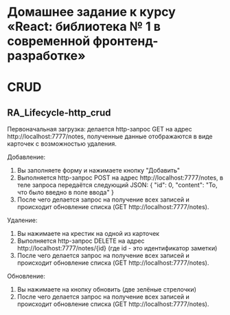 # Домашнее задание к курсу «React: библиотека № 1 в современной фронтенд-разработке»
# CRUD
## RA_Lifecycle-http_crud

Первоначальная загрузка: делается http-запрос GET на адрес http://localhost:7777/notes, полученные данные отображаются в виде карточек с возможностью удаления.

Добавление:

1. Вы заполняете форму и нажимаете кнопку "Добавить"
2. Выполняется http-запрос POST на адрес http://localhost:7777/notes, в теле запроса передаётся следующий JSON:
{
    "id": 0,
    "content": "То, что было введно в поле ввода"
}
3. После чего делается запрос на получение всех записей и происходит обновление списка (GET http://localhost:7777/notes).

Удаление:

1. Вы нажимаете на крестик на одной из карточек
2. Выполняется http-запрос DELETE на адрес http://localhost:7777/notes/{id} (где id - это идентификатор заметки)
3. После чего делается запрос на получение всех записей и происходит обновление списка (GET http://localhost:7777/notes).

Обновление:

1. Вы нажимаете на кнопку обновить (две зелёные стрелочки)
2. После чего делается запрос на получение всех записей и происходит обновление списка (GET http://localhost:7777/notes).
